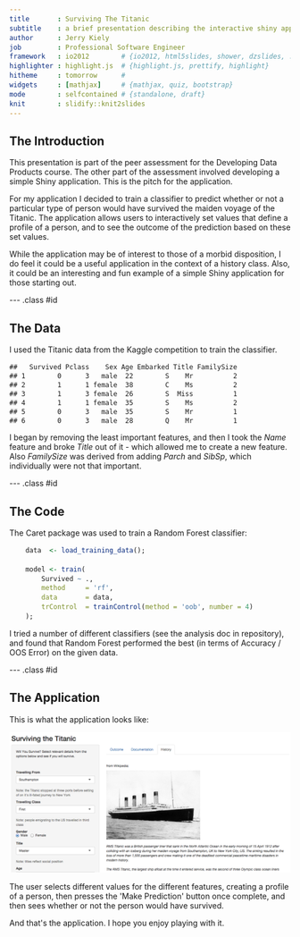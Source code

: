 ```yaml
---
title       : Surviving The Titanic
subtitle    : a brief presentation describing the interactive shiny app
author      : Jerry Kiely
job         : Professional Software Engineer
framework   : io2012        # {io2012, html5slides, shower, dzslides, ...}
highlighter : highlight.js  # {highlight.js, prettify, highlight}
hitheme     : tomorrow      # 
widgets     : [mathjax]     # {mathjax, quiz, bootstrap}
mode        : selfcontained # {standalone, draft}
knit        : slidify::knit2slides
---
```




## The Introduction

This presentation is part of the peer assessment for the Developing Data Products course. 
The other part of the assessment involved developing a simple Shiny application. This is 
the pitch for the application.

For my application I decided to train a classifier to predict whether or not a particular 
type of person would have survived the maiden voyage of the Titanic. The application allows 
users to interactively set values that define a profile of a person, and to see the outcome 
of the prediction based on these set values. 

While the application may be of interest to those of a morbid disposition, I do feel it 
could be a useful application in the context of a history class. Also, it could be an 
interesting and fun example of a simple Shiny application for those starting out.


--- .class #id 

## The Data

I used the Titanic data from the Kaggle competition to train the classifier.


```
##   Survived Pclass    Sex Age Embarked Title FamilySize
## 1        0      3   male  22        S    Mr          2
## 2        1      1 female  38        C    Ms          2
## 3        1      3 female  26        S  Miss          1
## 4        1      1 female  35        S    Ms          2
## 5        0      3   male  35        S    Mr          1
## 6        0      3   male  28        Q    Mr          1
```
I began by removing the least important features, and then I took the _Name_ feature and 
broke _Title_ out of it - which allowed me to create a new feature. Also _FamilySize_ was 
derived from adding _Parch_ and _SibSp_, which individually were not that important.


--- .class #id 

## The Code

The Caret package was used to train a Random Forest classifier:


```r
    data  <- load_training_data();

    model <- train(
        Survived ~ ., 
        method     = 'rf', 
        data       = data,
        trControl  = trainControl(method = 'oob', number = 4)
    );
```
I tried a number of different classifiers (see the analysis doc in repository), and 
found that Random Forest performed the best (in terms of Accuracy / OOS Error) on the 
given data.

--- .class #id 


## The Application

This is what the application looks like:

![Screenshot](./images/screenshot.png)

The user selects different values for the different features, creating a profile of a person, 
then presses the 'Make Prediction' button once complete, and then sees whether or not the 
person would have survived.

And that's the application. I hope you enjoy playing with it.

